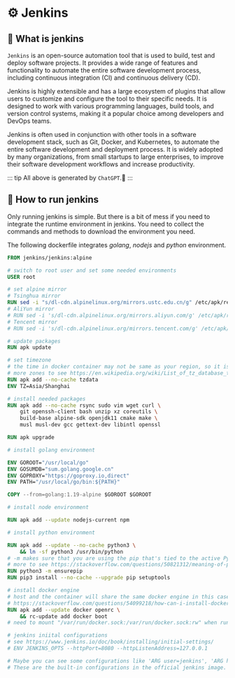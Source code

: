# ⚙️ Jenkins

## 👀 What is jenkins

`Jenkins` is an open-source automation tool that is used to build, test and deploy software projects. It provides a wide range of features and functionality to automate the entire software development process, including continuous integration (CI) and continuous delivery (CD).

Jenkins is highly extensible and has a large ecosystem of plugins that allow users to customize and configure the tool to their specific needs. It is designed to work with various programming languages, build tools, and version control systems, making it a popular choice among developers and DevOps teams.

Jenkins is often used in conjunction with other tools in a software development stack, such as Git, Docker, and Kubernetes, to automate the entire software development and deployment process. It is widely adopted by many organizations, from small startups to large enterprises, to improve their software development workflows and increase productivity.

::: tip
All above is generated by `ChatGPT`.🥱
:::

## 🔨 How to run jenkins <Badge type="warning" text="beta" />

Only running jenkins is simple. But there is a bit of mess if you need to integrate the runtime environment in jenkins.
You need to collect the commands and methods to download the environment you need.

The following dockerfile integrates *golang*, *nodejs* and *python* environment.

```dockerfile
FROM jenkins/jenkins:alpine

# switch to root user and set some needed environments
USER root

# set alpine mirror
# Tsinghua mirror
RUN sed -i "s/dl-cdn.alpinelinux.org/mirrors.ustc.edu.cn/g" /etc/apk/repositories
# AliYun mirror
# RUN sed -i 's/dl-cdn.alpinelinux.org/mirrors.aliyun.com/g' /etc/apk/repositories
# Tencent mirror
# RUN sed -i 's/dl-cdn.alpinelinux.org/mirrors.tencent.com/g' /etc/apk/repositories

# update packages
RUN apk update

# set timezone
# the time in docker container may not be same as your region, so it is needed to set timezone manally
# more zones to see https://en.wikipedia.org/wiki/List_of_tz_database_time_zones
RUN apk add --no-cache tzdata
ENV TZ=Asia/Shanghai

# install needed packages
RUN apk add --no-cache rsync sudo vim wget curl \
    git openssh-client bash unzip xz coreutils \
    build-base alpine-sdk openjdk11 cmake make \
    musl musl-dev gcc gettext-dev libintl openssl

RUN apk upgrade

# install golang environment

ENV GOROOT="/usr/local/go"
ENV GOSUMDB="sum.golang.google.cn"
ENV GOPROXY="https://goproxy.io,direct"
ENV PATH="/usr/local/go/bin:${PATH}"

COPY --from=golang:1.19-alpine $GOROOT $GOROOT

# install node environment

RUN apk add --update nodejs-current npm

# install python environment

RUN apk add --update --no-cache python3 \
    && ln -sf python3 /usr/bin/python
# -m makes sure that you are using the pip that's tied to the active Python executable.
# more to see https://stackoverflow.com/questions/50821312/meaning-of-python-m-flag
RUN python3 -m ensurepip
RUN pip3 install --no-cache --upgrade pip setuptools

# install docker engine
# host and the container will share the same docker engine in this case.
# https://stackoverflow.com/questions/54099218/how-can-i-install-docker-inside-an-alpine-container
RUN apk add --update docker openrc \
    && rc-update add docker boot
# need to mount "/var/run/docker.sock:/var/run/docker.sock:rw" when running the container.

# jenkins iniital configurations
# see https://www.jenkins.io/doc/book/installing/initial-settings/
# ENV JENKINS_OPTS --httpPort=8080 --httpListenAddress=127.0.0.1

# Maybe you can see some configurations like 'ARG user=jenkins', 'ARG http_port=8080' etc in other Dockerfile.
# These are the built-in configurations in the official jenkins image.
```